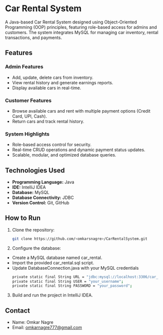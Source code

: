 # Car Rental System
A Java-based Car Rental System designed using Object-Oriented Programming (OOP) principles, featuring role-based access for admins and customers. The system integrates MySQL for managing car inventory, rental transactions, and payments.

## Features
### Admin Features
- Add, update, delete cars from inventory.
- View rental history and generate earnings reports.
- Display available cars in real-time.

### Customer Features
- Browse available cars and rent with multiple payment options (Credit Card, UPI, Cash).
- Return cars and track rental history.

### System Highlights
- Role-based access control for security.
- Real-time CRUD operations and dynamic payment status updates.
- Scalable, modular, and optimized database queries.

## Technologies Used
- **Programming Language:** Java  
- **IDE:** IntelliJ IDEA  
- **Database:** MySQL  
- **Database Connectivity:** JDBC  
- **Version Control:** Git, GitHub  

## How to Run
1. Clone the repository:
   ```bash
   git clone https://github.com/<omkarsnagre>/CarRentalSystem.git

2. Configure the database:
- Create a MySQL database named car_rental.
- Import the provided car_rental.sql script.
- Update DatabaseConnection.java with your MySQL credentials
   ```bash
   private static final String URL = "jdbc:mysql://localhost:3306/car_rental";
   private static final String USER = "your_username";
   private static final String PASSWORD = "your_password";

3. Build and run the project in IntelliJ IDEA.

## Contact
- Name: Omkar Nagre
- Email: omkarnagre777@gmail.com


